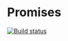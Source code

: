 # Promises

[![Build status](https://ci.appveyor.com/api/projects/status/72sj8t1a4bjo5m2l?svg=true)](https://ci.appveyor.com/project/Alexey779/ajs-promises)
